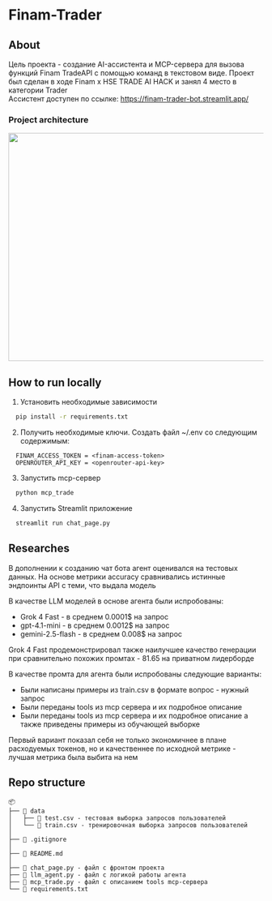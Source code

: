 # Finam-Trader
## About
Цель проекта - создание AI-ассистента и MCP-сервера для вызова функций Finam TradeAPI с помощью команд в текстовом виде.
Проект был сделан в ходе Finam x HSE TRADE AI HACK и занял 4 место в категории Trader<br>
Ассистент доступен по ссылке: https://finam-trader-bot.streamlit.app/
### Project architecture
<p align="center">
  <img width="700" height="450" src="https://sun9-56.userapi.com/s/v1/if2/uCxwHN9Db_Eivijb1-eM7vtFV79eREr8YXKjrFIdyJTO9IIojkjL2_sEhLIHRuxcOYjbuonCKIy8M2Zn-a4byMkD.jpg?quality=95&as=32x18,48x27,72x40,108x60,160x89,240x134,360x201,480x268,540x301,640x357,720x402,1080x603,1278x713&from=bu&cs=1278x0">
</p>

## How to run locally
1. Установить необходимые зависимости
```bash
  pip install -r requirements.txt
```
2. Получить необходимые ключи. Создать файл ~/.env со следующим содержимым:
```[default]
  FINAM_ACCESS_TOKEN = <finam-access-token>
  OPENROUTER_API_KEY = <openrouter-api-key>
```
3. Запустить mcp-сервер
```bash
  python mcp_trade
```
4. Запустить Streamlit приложение
```bash
  streamlit run chat_page.py
```

## Researches
В дополнении к созданию чат бота агент оценивался на тестовых данных. На основе метрики accuracy сравнивались истинные эндпоинты API с теми, что выдала модель

В качестве LLM моделей в основе агента были испробованы:
* Grok 4 Fast - в среднем 0.0001$ на запрос
* gpt-4.1-mini - в среднем 0.0012$ на запрос
* gemini-2.5-flash - в среднем 0.008$ на запрос

Grok 4 Fast продемонстрировал также наилучшее качество генерации при сравнительно похожих промтах - 81.65 на приватном лидерборде

В качестве промта для агента были испробованы следующие варианты:
* Были написаны примеры из train.csv в формате вопрос - нужный запрос
* Были переданы tools из mcp сервера и их подробное описание
* Были переданы tools из mcp сервера и их подробное описание а также приведены примеры из обучающей выборке

Первый вариант показал себя не только экономичнее в плане расходуемых токенов, но и качественнее по исходной метрике - лучшая метрика была выбита на нем

## Repo structure
```
📦 
├── 📂 data
│   ├── 📄 test.csv - тестовая выборка запросов пользователей
│   └── 📄 train.csv - тренировочная выборка запросов пользователей
│
├── 📄 .gitignore
│
├── 📄 README.md
│
├── 📄 chat_page.py - файл с фронтом проекта
├── 📄 llm_agent.py - файл с логикой работы агента
├── 📄 mcp_trade.py - файл с описанием tools mcp-сервера
└── 📄 requirements.txt
```
